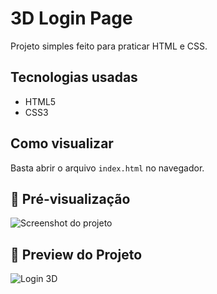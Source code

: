 # 3D Login Page
Projeto simples feito para praticar HTML e CSS.  

## Tecnologias usadas
- HTML5
- CSS3

## Como visualizar
Basta abrir o arquivo `index.html` no navegador. 

## 📸 Pré-visualização
![Screenshot do projeto](screenshot.png)

## 📸 Preview do Projeto
![Login 3D](assets/login-3d.gif)


